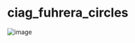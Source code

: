 # ciag_fuhrera_circles

![image](https://github.com/GrzegorzGurdak/ciag_fuhrera_circles/blob/master/preview_image.png)
